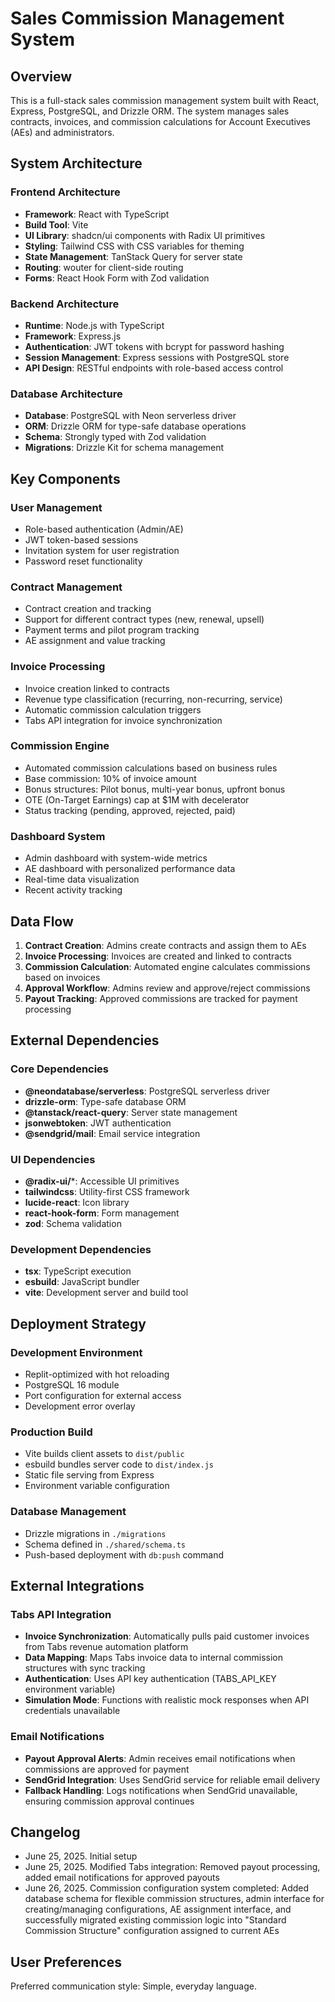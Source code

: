 # Sales Commission Management System

## Overview

This is a full-stack sales commission management system built with React, Express, PostgreSQL, and Drizzle ORM. The system manages sales contracts, invoices, and commission calculations for Account Executives (AEs) and administrators.

## System Architecture

### Frontend Architecture
- **Framework**: React with TypeScript
- **Build Tool**: Vite
- **UI Library**: shadcn/ui components with Radix UI primitives
- **Styling**: Tailwind CSS with CSS variables for theming
- **State Management**: TanStack Query for server state
- **Routing**: wouter for client-side routing
- **Forms**: React Hook Form with Zod validation

### Backend Architecture
- **Runtime**: Node.js with TypeScript
- **Framework**: Express.js
- **Authentication**: JWT tokens with bcrypt for password hashing
- **Session Management**: Express sessions with PostgreSQL store
- **API Design**: RESTful endpoints with role-based access control

### Database Architecture
- **Database**: PostgreSQL with Neon serverless driver
- **ORM**: Drizzle ORM for type-safe database operations
- **Schema**: Strongly typed with Zod validation
- **Migrations**: Drizzle Kit for schema management

## Key Components

### User Management
- Role-based authentication (Admin/AE)
- JWT token-based sessions
- Invitation system for user registration
- Password reset functionality

### Contract Management
- Contract creation and tracking
- Support for different contract types (new, renewal, upsell)
- Payment terms and pilot program tracking
- AE assignment and value tracking

### Invoice Processing
- Invoice creation linked to contracts
- Revenue type classification (recurring, non-recurring, service)
- Automatic commission calculation triggers
- Tabs API integration for invoice synchronization

### Commission Engine
- Automated commission calculations based on business rules
- Base commission: 10% of invoice amount
- Bonus structures: Pilot bonus, multi-year bonus, upfront bonus
- OTE (On-Target Earnings) cap at $1M with decelerator
- Status tracking (pending, approved, rejected, paid)

### Dashboard System
- Admin dashboard with system-wide metrics
- AE dashboard with personalized performance data
- Real-time data visualization
- Recent activity tracking

## Data Flow

1. **Contract Creation**: Admins create contracts and assign them to AEs
2. **Invoice Processing**: Invoices are created and linked to contracts
3. **Commission Calculation**: Automated engine calculates commissions based on invoices
4. **Approval Workflow**: Admins review and approve/reject commissions
5. **Payout Tracking**: Approved commissions are tracked for payment processing

## External Dependencies

### Core Dependencies
- **@neondatabase/serverless**: PostgreSQL serverless driver
- **drizzle-orm**: Type-safe database ORM
- **@tanstack/react-query**: Server state management
- **jsonwebtoken**: JWT authentication
- **@sendgrid/mail**: Email service integration

### UI Dependencies
- **@radix-ui/***: Accessible UI primitives
- **tailwindcss**: Utility-first CSS framework
- **lucide-react**: Icon library
- **react-hook-form**: Form management
- **zod**: Schema validation

### Development Dependencies
- **tsx**: TypeScript execution
- **esbuild**: JavaScript bundler
- **vite**: Development server and build tool

## Deployment Strategy

### Development Environment
- Replit-optimized with hot reloading
- PostgreSQL 16 module
- Port configuration for external access
- Development error overlay

### Production Build
- Vite builds client assets to `dist/public`
- esbuild bundles server code to `dist/index.js`
- Static file serving from Express
- Environment variable configuration

### Database Management
- Drizzle migrations in `./migrations`
- Schema defined in `./shared/schema.ts`
- Push-based deployment with `db:push` command

## External Integrations

### Tabs API Integration
- **Invoice Synchronization**: Automatically pulls paid customer invoices from Tabs revenue automation platform
- **Data Mapping**: Maps Tabs invoice data to internal commission structures with sync tracking
- **Authentication**: Uses API key authentication (TABS_API_KEY environment variable)
- **Simulation Mode**: Functions with realistic mock responses when API credentials unavailable

### Email Notifications
- **Payout Approval Alerts**: Admin receives email notifications when commissions are approved for payment
- **SendGrid Integration**: Uses SendGrid service for reliable email delivery
- **Fallback Handling**: Logs notifications when SendGrid unavailable, ensuring commission approval continues

## Changelog

- June 25, 2025. Initial setup
- June 25, 2025. Modified Tabs integration: Removed payout processing, added email notifications for approved payouts
- June 26, 2025. Commission configuration system completed: Added database schema for flexible commission structures, admin interface for creating/managing configurations, AE assignment interface, and successfully migrated existing commission logic into "Standard Commission Structure" configuration assigned to current AEs

## User Preferences

Preferred communication style: Simple, everyday language.